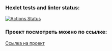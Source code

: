 ### Hexlet tests and linter status:

[![Actions Status](https://github.com/Nikolos-S/layout-designer-project-lvl1/actions/workflows/hexlet-check.yml/badge.svg)](https://github.com/Nikolos-S/layout-designer-project-lvl1/actions)

### Проект посмотреть можно по ссылке:

[Ссылка на проект](http://cognitive-distortions-nikolos-s.surge.sh/)
